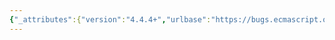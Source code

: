 ```yaml
---
{"_attributes":{"version":"4.4.4+","urlbase":"https://bugs.ecmascript.org/","maintainer":"dherman@mozilla.com"},"bug":{"bug_id":1210,"creation_ts":"2013-01-22 07:39:00 -0800","short_desc":"5.1.4: typo \"scriptss\"","delta_ts":"2013-03-08 14:44:17 -0800","product":"Draft for 6th Edition","component":"editorial issue","version":"Rev 13: December 21, 2012 Draft","rep_platform":"All","op_sys":"All","bug_status":"RESOLVED","resolution":"FIXED","priority":"Normal","bug_severity":"normal","everconfirmed":true,"reporter":{"uid":"andrebargull","name":"André Bargull"},"assigned_to":{"uid":"allen","name":"Allen Wirfs-Brock"},"long_desc":[{"commentid":3139,"comment_count":0,"who":{"uid":"andrebargull","name":"André Bargull"},"bug_when":"2013-01-22 07:39:37 -0800","thetext":"Fifth paragraph in 5.1.4:\n---\n[...] that are not valid ECMAScript scriptss. [...]\n---\n\n\"scriptss\" -> \"scripts\""},{"commentid":3140,"comment_count":1,"who":{"uid":"andrebargull","name":"André Bargull"},"bug_when":"2013-01-22 07:43:19 -0800","thetext":"In the same paragraph:\n- [...] this technique is used in with object literals [...]\n=> \"in with\"?\n\n- [...] when explicitly specific [...]\n=> \"when explicitly specified\""},{"commentid":3224,"comment_count":2,"who":{"uid":"allen","name":"Allen Wirfs-Brock"},"bug_when":"2013-02-25 15:37:36 -0800","thetext":"fixed in rev 14 editor's draft"},{"commentid":3341,"comment_count":3,"who":{"uid":"allen","name":"Allen Wirfs-Brock"},"bug_when":"2013-03-08 14:44:17 -0800","thetext":"in Rev 14 draft"}]}}
---
```

